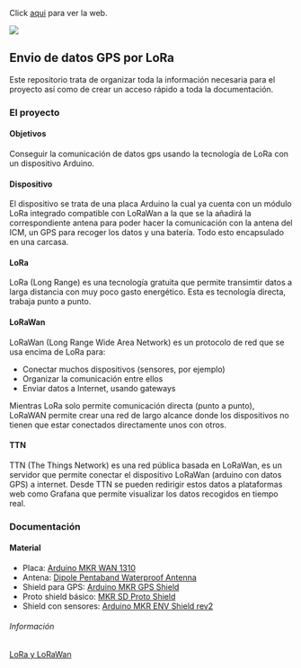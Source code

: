 Click [aqui](https://viictorperez.github.io/gpslora/) para ver la web.

![](https://i.imgur.com/vaOZJTO.png)
## Envio de datos GPS por LoRa

Este repositorio trata de organizar toda la información necesaria para el proyecto así como de crear un acceso rápido a toda la documentación.

### El proyecto
#### Objetivos
Conseguir la comunicación de datos gps usando la tecnología de LoRa con un dispositivo Arduino.
#### Dispositivo
El dispositivo se trata de una placa Arduino la cual ya cuenta con un módulo LoRa integrado compatible con LoRaWan a la que se la añadirá la correspondiente antena para poder hacer la comunicación con la antena del ICM, un GPS para recoger los datos y una batería. Todo esto encapsulado en una carcasa.
#### LoRa
LoRa (Long Range) es una tecnología gratuita que permite transimtir datos a larga distancia con muy poco gasto energético.
Esta es tecnología directa, trabaja punto a punto.
#### LoRaWan
LoRaWan (Long Range Wide Area Network) es un protocolo de red que se usa encima de LoRa para:
- Conectar muchos dispositivos (sensores, por ejemplo)
- Organizar la comunicación entre ellos
- Enviar datos a Internet, usando gateways

Mientras LoRa solo permite comunicación directa (punto a punto), LoRaWAN permite crear una red de largo alcance donde los dispositivos no tienen que estar conectados directamente unos con otros.
#### TTN
TTN (The Things Network) es una red pública basada en LoRaWan, es un servidor que permite conectar el dispositivo LoRaWan (arduino con datos GPS) a internet. Desde TTN se pueden redirigir estos datos a plataformas web como Grafana que permite visualizar los datos recogidos en tiempo real.
### Documentación
#### Material
- Placa: [Arduino MKR WAN 1310](https://store.arduino.cc/en-es/products/arduino-mkr-wan-1310?variant=35571180830871)
- Antena: [Dipole Pentaband Waterproof Antenna](https://store.arduino.cc/en-es/products/dipole-pentaband-waterproof-antenna?variant=35453906059415)
- Shield para GPS: [Arduino MKR GPS Shield](https://store.arduino.cc/en-es/products/arduino-mkr-gps-shield?variant=35572093649047)
- Proto shield básico: [MKR SD Proto Shield](https://store.arduino.cc/en-es/products/mkr-sd-proto-shield?variant=35572111081623)
- Shield con sensores: [Arduino MKR ENV Shield rev2](https://store.arduino.cc/en-es/products/arduino-mkr-env-shield-rev2?variant=40027689779351)

###### Información
[LoRa y LoRaWan](https://www.vencoel.com/que-es-lora-como-funciona-y-caracteristicas-principales/#:~:text=creada%20por%20Helium-,Conclusi%C3%B3n,ciudad%2C%20su%20comportamiento%20es%20excepcional.)
